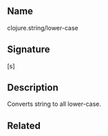 ## Name
clojure.string/lower-case

## Signature
[s]

## Description

Converts string to all lower-case.

## Related
